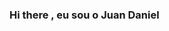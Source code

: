 ### Hi there , eu  sou o Juan Daniel
          

  <!--
  **JuanDanieljd/JuanDanieljd** is a ✨ _special_ ✨ repository because its `README.md` (this file) appears on your GitHub profile.

- 🔭 I’m currently working on  uma empresa de Tecnologia Data Center;
- 🌱 I’m currently learning  inglês 
- 👯 I’m looking to collaborate  e aprender mais as linguagens de programações;              
- 📫  Contato: silva201806@gmail.com       
-    Linkedin:  juandanielpcd
 ⚡ Fun fact: Tenho o espanhol avançado e estou cursAando o inglê atualmente.
 
 ## Estou aprendendo
 
 
            <img src="https://cdn.jsdelivr.net/gh/devicons/devicon/icons/github/github-original-wordmark.svg" />
          

